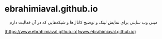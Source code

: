 # ebrahimiaval.github.io
<p lang="fa" dir="rtl" align="right">
مینی وب سایتی برای نمایش لینک و توضیح کانال‌ها و شبکه‌هایی که در آن فعالیت‌ دارم
</p>

[https://www.ebrahimiaval.github.io](www.ebrahimiaval.github.io)
